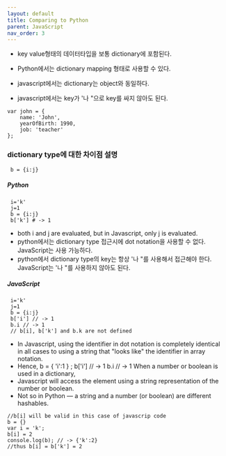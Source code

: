 ```yaml
---
layout: default
title: Comparing to Python
parent: JavaScript
nav_order: 3
--- 
```

 
 * key value형태의 데이터타입을 보통 dictionary에 포함된다.


 * Python에서는 dictionary mapping 형태로 사용할 수 있다.

 * javascript에서는 dictionary는 object와 동일하다.

 * javascript에서는 key가 '나 "으로 key를 싸지 않아도 된다.
```
var john = {
    name: 'John',
    yearOfBirth: 1990,
    job: 'teacher'
};
```

### dictionary type에 대한 차이점 설명

```
 b = {i:j} 
```

##### Python

```
 i='k'
 j=1
 b = {i:j}
 b['k'] # -> 1 
```

 * both i and j are evaluated, but in Javascript, only j is evaluated.
 * python에서는 dictionary type 접근시에 dot notation을 사용할 수 없다. JavaScript는 사용 가능하다.
 * python에서 dictionary type의 key는 항상 '나 "를 사용해서 접근해야 한다. JavaScript는 '나 "를 사용하지 않아도 된다.

##### JavaScript

```
 i='k'
 j=1
 b = {i:j}
 b['i'] // -> 1
 b.i // -> 1
 // b[i], b['k'] and b.k are not defined 
```

 * In Javascript, using the identifier in dot notation is completely identical in all cases to using a string that "looks like" the identifier in array notation. 
 * Hence, b = { 'i':1 } ; b['i'] // -> 1    b.i // -> 1 When a number or boolean is used in a dictionary, 
 * Javascript will access the element using a string representation of the number or boolean. 
 * Not so in Python — a string and a number (or boolean) are different hashables.

```
//b[i] will be valid in this case of javascrip code
b = {}
var i = 'k';
b[i] = 2
console.log(b); // -> {'k':2}
//thus b[i] = b['k'] = 2
```


